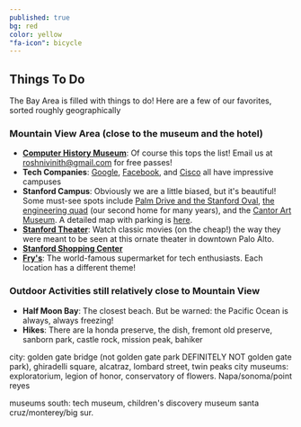 ```yaml
---
published: true
bg: red
color: yellow
"fa-icon": bicycle
---
```




















## Things To Do

The Bay Area is filled with things to do!  Here are a few of our favorites, sorted roughly geographically<br>

### Mountain View Area (close to the museum and the hotel) <br>
- **[Computer History Museum](http://www.computerhistory.org/)**:  Of course this tops the list!  Email us at roshnivinith@gmail.com for free passes! <br>
- **Tech Companies**:  [Google](https://goo.gl/maps/bPbgYhryxiN2), [Facebook](https://goo.gl/maps/KwvFRBggN9w), and [Cisco](https://goo.gl/maps/HTYtAzco5Vp) all have impressive campuses <br>
- **Stanford Campus**:  Obviously we are a little biased, but it's beautiful!  Some must-see spots include [Palm Drive and the Stanford Oval](https://goo.gl/maps/61bb2fPvPKF2), [the engineering quad](https://goo.gl/maps/uwP2sfPy46E2) (our second home for many years), and the [Cantor Art Museum](http://museum.stanford.edu/).  A detailed map with parking is [here](http://maps.stanford.edu/sites/all/lbre-shared/files/maps/files/shared/file/maps_records/Parking_And_Circulation_Map.pdf). <br>
- **[Stanford Theater](http://www.stanfordtheatre.org/)**:  Watch classic movies (on the cheap!) the way they were meant to be seen at this ornate theater in downtown Palo Alto.<br>
- **[Stanford Shopping Center](http://www.simon.com/mall/stanford-shopping-center)**<br>
- **[Fry's](http://www.frys.com/)**:  The world-famous supermarket for tech enthusiasts.  Each location has a different theme! <br>

### Outdoor Activities still relatively close to Mountain View <br>
- **Half Moon Bay**:  The closest beach.  But be warned:  the Pacific Ocean is always, always freezing!<br>
- **Hikes**:  There are la honda preserve, the dish, fremont old preserve, sanborn park, castle rock, mission peak, bahiker <br>

city: golden gate bridge (not golden gate park DEFINITELY NOT golden gate park), ghiradelli square, alcatraz, lombard street, twin peaks
city museums: exploratorium, legion of honor, conservatory of flowers.
Napa/sonoma/point reyes

museums south: tech museum, children's discovery museum
santa cruz/monterey/big sur.